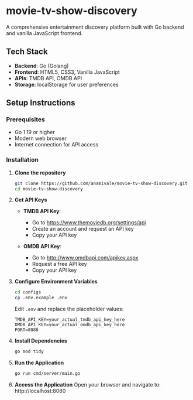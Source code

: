 # movie-tv-show-discovery

A comprehensive entertainment discovery platform built with Go backend and vanilla JavaScript frontend.

## Tech Stack

- **Backend**: Go (Golang)
- **Frontend**: HTML5, CSS3, Vanilla JavaScript
- **APIs**: TMDB API, OMDB API
- **Storage**: localStorage for user preferences


## Setup Instructions

### Prerequisites
- Go 1.19 or higher
- Modern web browser
- Internet connection for API access

### Installation

1. **Clone the repository**
   ```bash
   git clone https://github.com/anamivale/movie-tv-show-discovery.git
   cd movie-tv-show-discovery
   ```

2. **Get API Keys**
   - **TMDB API Key**:
     - Go to https://www.themoviedb.org/settings/api
     - Create an account and request an API key
     - Copy your API key

   - **OMDB API Key**:
     - Go to http://www.omdbapi.com/apikey.aspx
     - Request a free API key
     - Copy your API key

3. **Configure Environment Variables**
   ```bash
   cd configs
   cp .env.example .env
   ```
   Edit `.env` and replace the placeholder values:
   ```
   TMDB_API_KEY=your_actual_tmdb_api_key_here
   OMDB_API_KEY=your_actual_omdb_api_key_here
   PORT=8080
   ```

4. **Install Dependencies**
   ```bash
   go mod tidy
   ```

5. **Run the Application**
   ```bash
   go run cmd/server/main.go
   ```

6. **Access the Application**
   Open your browser and navigate to: http://localhost:8080